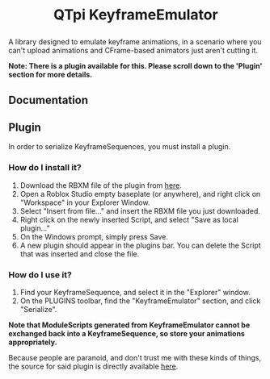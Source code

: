 <h1 align="center">

QTpi KeyframeEmulator

</h1>

A library designed to emulate keyframe animations, in a scenario where you can't upload animations and CFrame-based animators just aren't cutting it.

**Note: There is a plugin available for this. Please scroll down to the 'Plugin' section for more details.**

## Documentation



## Plugin

In order to serialize KeyframeSequences, you must install a plugin.

### How do I install it?
1. Download the RBXM file of the plugin from [here](https://github.com/QTpiV2/qtpi/KeyframeEmulator/plugin/KeyframeSerealizer.rbxm).
2. Open a Roblox Studio empty baseplate (or anywhere), and right click on "Workspace" in your Explorer Window.
3. Select "Insert from file..." and insert the RBXM file you just downloaded.
4. Right click on the newly inserted Script, and select "Save as local plugin..."
5. On the Windows prompt, simply press Save.
6. A new plugin should appear in the plugins bar. You can delete the Script that was inserted and close the file.

### How do I use it?
1. Find your KeyframeSequence, and select it in the "Explorer" window.
2. On the PLUGINS toolbar, find the "KeyframeEmulator" section, and click "Serialize".

**Note that ModuleScripts generated from KeyframeEmulator cannot be exchanged back into a KeyframeSequence, so store your animations appropriately.**

Because people are paranoid, and don't trust me with these kinds of things, the source for said plugin is directly available [here](https://github.com/QTpiV2/qtpi/KeyframeEmulator/plugin/source.lua).
